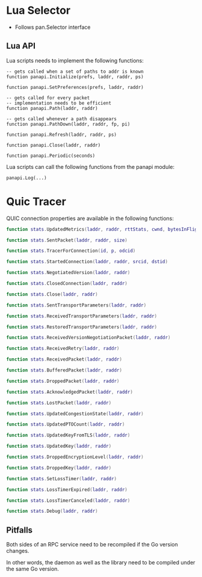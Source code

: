 # Lua Selector

* Follows pan.Selector interface

## Lua API

Lua scripts needs to implement the following functions:

```
-- gets called when a set of paths to addr is known
function panapi.Initialize(prefs, laddr, raddr, ps)

function panapi.SetPreferences(prefs, laddr, raddr)

-- gets called for every packet
-- implementation needs to be efficient
function panapi.Path(laddr, raddr)

-- gets called whenever a path disappears
function panapi.PathDown(laddr, raddr, fp, pi)

function panapi.Refresh(laddr, raddr, ps)

function panapi.Close(laddr, raddr)

function panapi.Periodic(seconds)
```

Lua scripts can call the following functions from the panapi module:
```
panapi.Log(...)
```

# Quic Tracer

QUIC connection properties are available in the following functions:

```Lua
function stats.UpdatedMetrics(laddr, raddr, rttStats, cwnd, bytesInFlight, packetsInFlight)

function stats.SentPacket(laddr, raddr, size)

function stats.TracerForConnection(id, p, odcid)

function stats.StartedConnection(laddr, raddr, srcid, dstid)

function stats.NegotiatedVersion(laddr, raddr)

function stats.ClosedConnection(laddr, raddr)

function stats.Close(laddr, raddr)

function stats.SentTransportParameters(laddr, raddr)

function stats.ReceivedTransportParameters(laddr, raddr)

function stats.RestoredTransportParameters(laddr, raddr)

function stats.ReceivedVersionNegotiationPacket(laddr, raddr)

function stats.ReceivedRetry(laddr, raddr)

function stats.ReceivedPacket(laddr, raddr)

function stats.BufferedPacket(laddr, raddr)

function stats.DroppedPacket(laddr, raddr)

function stats.AcknowledgedPacket(laddr, raddr)

function stats.LostPacket(laddr, raddr)

function stats.UpdatedCongestionState(laddr, raddr)

function stats.UpdatedPTOCount(laddr, raddr)

function stats.UpdatedKeyFromTLS(laddr, raddr)

function stats.UpdatedKey(laddr, raddr)

function stats.DroppedEncryptionLevel(laddr, raddr)

function stats.DroppedKey(laddr, raddr)

function stats.SetLossTimer(laddr, raddr)

function stats.LossTimerExpired(laddr, raddr)

function stats.LossTimerCanceled(laddr, raddr)

function stats.Debug(laddr, raddr)
```


## Pitfalls

Both sides of an RPC service need to be recompiled if the Go version changes.

In other words, the daemon as well as the library need to be compiled
under the same Go version.
